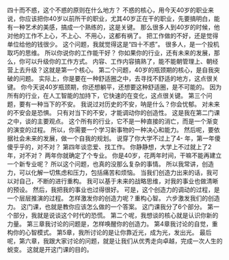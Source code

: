 四十而不惑，这个不惑的原则在什么地方？
不惑的核心，用今天40岁的职业来说，你应该把你40岁以前所干的职业，尤其40岁正在干的职业，先要搞明白，能有一种艺术的美感，搞成一个熟练的，这是关键。
那么很多人到40岁的时候，他对他的工作不上心，不上心、不用心，这都有祸了。
把工作做的不好，还是觉得单位给他的钱很少。
这个问题，我就觉得这是“四十不惑”。
很多人，是一个投机取巧的思维。
所以你说你的工作能干好？
你如果你的行业，还有未来的发展，那么，你可以升级你的工作方式。
内容、工作内容搞熟了，能不能朝管理上、朝经营上去升级？这就是第一个核心。
第二个问题，40岁的瓶颈期的核心，是自我突破的问题。
实际上，你是要在一种舒适圈之中，去寻找不舒适的地方，这点很关键。
你今天说40岁瓶颈期，你还想躺平，还想要这种舒适圈，是不可能的。
因为所有的行业，在人工智能的加持下，它快速的在变化，这点很关键。
第三个问题，要有一种当下的不安。
我说过对历史的不安，呐是什么？你会忧郁。
对未来的不安会是恐惧。
只有对当下的不安，才能调动你的创造性。
这是我在第二门课之中，谈的主要观点。
这个所有的行业，它不是一种直接的消亡，而是一个渐变的演变的过程。
所以，你需要一个学习新事物的一种决心和能力。
然后呢，要依据社会未来的发展，做一个自我的规划。
说穿了你大学不过上了4- 年，第一年傻傻乎乎的，对不对？
第四年谈恋爱、找工作。
你静静想，大学上不过就上了2年，对不对？
两年你就确定了个专业。
你是40岁，花两年时间，干嘛不能再建立一个新专业呢？
所以这个问题，也真的没那么复杂的事情。
所以我常讲，创造力，可以化解一切焦虑和压力，包括痛苦和烦恼。
当我们创造力出来的话，我可以对自己，不断的进行重构。
我可以基于未来的战略思维，对我的事业也做清晰的预设。
然后，我把我的事业也过得很好。
可是，这个创造力的调动的过程，是一个层层推演的过程。
怎样激发你的创造力呢？重构心智。
六步激发我们的创造力。
这门课，也就是教你应该怎么做的一个答案。
这门课我分了6个部分。
第一个部分，我就是说谈这个时代的恐慌。
第二个呢，我想谈的核心就是认识你新的力量。
第三章我讨论的问题是，怎样唤醒你的创造力。
第4章我讨论的自觉，重构你的心智模式。
第5章，我所讨论的是让你靠近光，成为光，发出光。
最后呢，第六章，我跟大家讨论的问题，就是让我们从优秀走向卓越，完成一次人生的蜕变。
这就是开这门课的目的。